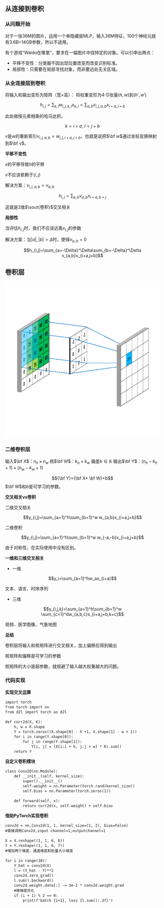 ## 从连接到卷积

### 从问题开始

对于一张36M的图片，运用一个单隐藏层MLP，输入36M特征，100个神经元就有3.6B=14GB参数，所以不适用。

有个游戏“Waldo在哪里”，要求在一幅图片中找特定的对象。可以引申出两点：

- 平移不变性：分类器不因出现位置改变而改变识别标准。
- 局部性：只需要在局部寻找对象，而非要远处无关区域。

### 从全连接层到卷积

将输入和输出变形为矩阵（宽×高）：
将权重变形为4-D张量$(h, w)$到$(h', w')$

$$
h_{i,j}=\sum_{k,l}w_{i,j,k,l}x_{k,l}=\sum_{a,b}v_{i,j,a,b}x_{i+a,j+b}
$$

此处做按元素相乘的哈马达积。

$$k=i+a,\ l=j+b$$

$v$是$w$的重新索引$v_{i,j,a,b}=w_{i,j,i+a,j+b}$，也就是说把$\bf w$通过坐标变换映射到$\bf v$。

**平移不变性**

$x$的平移导致$h$的平移

$v$不应该依赖于$(i,j)$

解决方案：$v_{i,j,a,b}=v_{a,b}$

$$h_{i,j}=\sum_{a,b}v_{a,b}x_{i+a,b+j}$$

 这就是2维$\sout{卷积}$交叉相关

**局部性**

当评估$h_{i,j}$时，我们不应该远离$x_{i,j}$的参数

解决方案：当$|a|,|b|\gt\Delta$时，使得$v_{a,b}=0$

$$h_{i,j}=\sum_{a=-\Delta}^\Delta\sum_{b=-\Delta}^\Delta v_{a,b}x_{i+a,j+b}$$

## 卷积层

![](\Images/conv-full-layer.gif)

### 二维卷积层
输入$\bf X$：$n_h\times n_w$
核$\bf W$：$k_n\times k_w$
偏差$b\in \mathbb R$
输出$\bf Y$：$(n_h-k_h+1)\times(n_w-k_w+1)$

$${\bf Y}={\bf X* \bf W}+b$$
$\bf W$和$b$是可学习的参数。

**交叉相关vs卷积**  

二维交叉相关

$$y_{i,j}=\sum_{a=1}^h\sum_{b=1}^w w_{a,b}x_{i+a,j+b}$$

二维卷积

$$y_{i,j}=\sum_{a=1}^h\sum_{b=1}^w w_{-a,-b}x_{i+a,j+b}$$

由于对称性，在实际使用中没有区别。

**一维和三维交叉相关**

- 一维

$$y_i=\sum_{a=1}^hw_ax_{i+a}$$

文本、语言、时序序列

- 三维

$$y_{i,j,k}=\sum_{a=1}^h\sum_{b=1}^w \sum_{c=1}^dw_{a,b,c}x_{i+a,j+b,k+c}$$

视频、医学图像、气象地图

**总结**

卷积层将输入和核矩阵进行交叉相关，加上偏移后得到输出

核矩阵和偏移是可学习的参数

核矩阵的大小是超参数，就规避了输入越大权重越大的问题。

### 代码实现

**实现交叉运算**
```
import torch
from torch import nn
from d2l import torch as d2l

def corr2d(X, K):
    h, w = K.shape
    Y = torch.zeros((X.shape[0] - h +1, X.shape[1] - w + 1))
    for i in range(Y.shape[0]):
        for j in range(Y.shape[1]):
            Y[i, j] = (X[i:i + h, j:j + w] * K).sum()
    return Y
```
**自定义卷积模块**
```
class Conv2D(nn.Module):
    def __init__(self, kernel_size):
        super().__init__()
        self.weight = nn.Parameter(torch.rand(kernel_size))
        self.bias = nn.Parameter(torch.zeros(1))
        
    def forward(self, x):
        return corr2d(x, self.weight) + self.bias
```

**借助PyTorch实现卷积**
```
conv2d = nn.Conv2d(1, 1, kernel_size=(1, 2), bias=False)
#直接调用Conv2d,input channel=1,outputchannel=1

X = X.reshape((1, 1, 6, 8))
Y = Y.reshape((1, 1, 6, 7))
#增加两个维度，通道维度和批量大小维度

for i in range(10):
    Y_hat = conv2d(X)
    l = (Y_hat - Y)**2
    conv2d.zero_grad()
    l.sum().backward()
    conv2d.weight.data[:] -= 3e-2 * conv2d.weight.grad
    #做梯度优化
    if (i + 1) % 2 == 0:
        print(f'batch {i+1}, loss {l.sum():.3f}')
```

